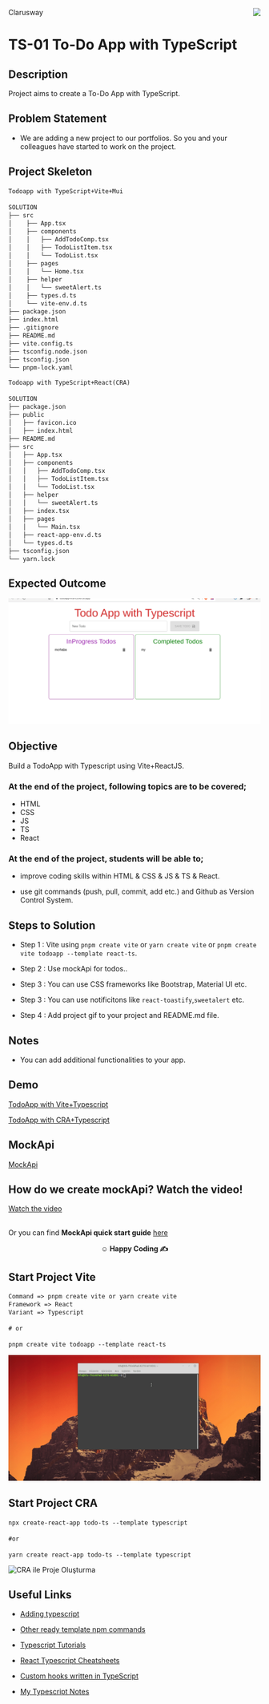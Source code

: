 <p>Clarusway<img align="right"
  src="https://secure.meetupstatic.com/photos/event/3/1/b/9/600_488352729.jpeg"  width="15px"></p>

# TS-01 To-Do App with TypeScript

## Description

Project aims to create a To-Do App with TypeScript.

## Problem Statement

- We are adding a new project to our portfolios. So you and your colleagues have started to work on the project.

## Project Skeleton

```
Todoapp with TypeScript+Vite+Mui

SOLUTION
├── src
│    ├── App.tsx
│    ├── components
│    │   ├── AddTodoComp.tsx
│    │   ├── TodoListItem.tsx
│    │   └── TodoList.tsx
│    ├── pages
│    │   └── Home.tsx
│    ├── helper
│    │   └── sweetAlert.ts
│    ├── types.d.ts
│    └── vite-env.d.ts
├── package.json
├── index.html
├── .gitignore
├── README.md
├── vite.config.ts
├── tsconfig.node.json
├── tsconfig.json
└── pnpm-lock.yaml
```

```
Todoapp with TypeScript+React(CRA)

SOLUTION
├── package.json
├── public
│   ├── favicon.ico
│   ├── index.html
├── README.md
├── src
│   ├── App.tsx
│   ├── components
│   │   ├── AddTodoComp.tsx
│   │   ├── TodoListItem.tsx
│   │   └── TodoList.tsx
│   ├── helper
│   │   └── sweetAlert.ts
│   ├── index.tsx
│   ├── pages
│   │   └── Main.tsx
│   ├── react-app-env.d.ts
│   └── types.d.ts
├── tsconfig.json
└── yarn.lock
```

## Expected Outcome

![todoapp](./todoapp.gif)

## Objective

Build a TodoApp with Typescript using Vite+ReactJS.

### At the end of the project, following topics are to be covered;

- HTML
- CSS
- JS
- TS
- React

### At the end of the project, students will be able to;

- improve coding skills within HTML & CSS & JS & TS & React.

- use git commands (push, pull, commit, add etc.) and Github as Version Control System.

## Steps to Solution

- Step 1 : Vite using `pnpm create vite` or `yarn create vite` or `pnpm create vite todoapp --template react-ts`.

- Step 2 : Use mockApi for todos..

- Step 3 : You can use CSS frameworks like Bootstrap, Material UI etc.

- Step 3 : You can use notificitons like `react-toastify`,`sweetalert` etc.

- Step 4 : Add project gif to your project and README.md file.

## Notes

- You can add additional functionalities to your app.

## Demo

[TodoApp with Vite+Typescript](https://todoapp-vite-ts.vercel.app/)

[TodoApp with CRA+Typescript](https://ts-todo-xi.vercel.app/)

## MockApi

<a href="https://mockapi.io/" target="_blank">MockApi</a>

## How do we create mockApi? Watch the video!

<a href="https://www.youtube.com/watch?v=i_Gvlp83GMk" target="_blank">
 Watch the video
</a><br>
<br>

Or you can find **MockApi quick start guide** <a href="https://github.com/mockapi-io/docs/wiki/Quick-start-guide" target="_blank">here</a>

**<p align="center">&#9786; Happy Coding &#9997;</p>**

## Start Project Vite

```
Command => pnpm create vite or yarn create vite
Framework => React
Variant => Typescript

# or

pnpm create vite todoapp --template react-ts

```

![Vite ile Proje Oluşturma](./ts-vite.gif)

## Start Project CRA

```
npx create-react-app todo-ts --template typescript

#or

yarn create react-app todo-ts --template typescript

```

![CRA ile Proje Oluşturma](./ts-cra.gif)

## Useful Links

- [Adding typescript](https://create-react-app.dev/docs/adding-typescript/)

- [Other ready template npm commands](https://www.npmjs.com/search?q=cra%20--)

- [Typescript Tutorials](https://www.totaltypescript.com/tutorials)

- [React Typescript Cheatsheets](https://react-typescript-cheatsheet.netlify.app/)

- [Custom hooks written in TypeScript](https://usehooks-ts.com/introduction)

- [My Typescript Notes](https://anthonyharold67.github.io/typescript-notes/)
